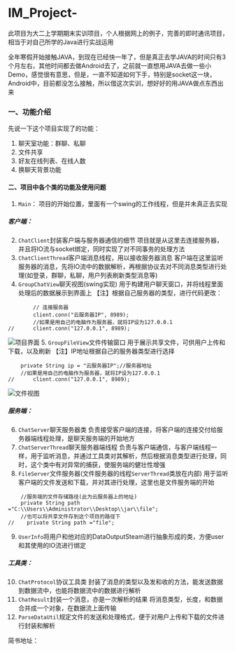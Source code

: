 # IM_Project-
此项目为大二上学期期末实训项目，个人根据网上的例子，完善的即时通讯项目，相当于对自己所学的Java进行实战运用

全年寒假开始接触JAVA，到现在已经快一年了，但是真正去学JAVA的时间只有3个月左右，其他时间都去做Android去了，之前就一直想用JAVA去做一些小Demo，感觉很有意思，但是，一直不知道如何下手，特别是socket这一块，Android中，目前都没怎么接触，所以借这次实训，想好好的用JAVA做点东西出来
### 一、功能介绍
先说一下这个项目实现了的功能：
1. 聊天室功能：群聊、私聊
2. 文件共享
3. 好友在线列表、在线人数
4. 换聊天背景功能
#### 二、项目中各个类的功能及使用问题
1. `Main`：
项目的开始位置，里面有一个swing的工作线程，但是并未真正去实现
##### 客户端：
2. `ChatClient`封装客户端与服务器通信的细节
项目就是从这里去连接服务器，并且将IO流与socket绑定，同时实现了对不同事务的处理方法
3. `ChatClientThread`客户端消息线程，用以接收服务器消息
客户端在这里监听服务器的消息，先将IO流中的数据解析，再根据协议去对不同消息类型进行处理(如登录，群聊，私聊，用户列表刷新类型消息等)
4. `GroupChatView`聊天视图(swing实现)
用于构建用户聊天窗口，并将线程里面处理后的数据展示到界面上
【注】根据自己服务器的类型，进行代码更改：
```
        // 连接服务器
		client.conn("云服务器IP", 8989);
		//如果是用自己的电脑作为服务器，就将IP设为127.0.0.1
//		client.conn("127.0.0.1", 8989);
```
![项目界面](https://upload-images.jianshu.io/upload_images/15748212-6be65434d0c7e8af.png?imageMogr2/auto-orient/strip%7CimageView2/2/w/1240)
5. `GroupFileView`文件传输窗口
用于展示共享文件，可供用户上传和下载，以及刷新
【注】IP地址根据自己的服务器类型进行选择
```
    private String ip = "云服务器IP";//服务器地址
    //如果是用自己的电脑作为服务器，就将IP设为127.0.0.1
//		client.conn("127.0.0.1", 8989);
```
![文件视图](https://upload-images.jianshu.io/upload_images/15748212-9c3b6b9abf4edf65.png?imageMogr2/auto-orient/strip%7CimageView2/2/w/1240)
##### 服务端：
6. `ChatServer`聊天服务器类
负责接受客户端的连接，将客户端的连接交付给服务器端线程处理，是聊天服务端的开始地方
7. `ChatServerThread`聊天服务器端线程
负责与客户端通信，与客户端线程一样，用于监听消息，并通过工具类对其解析，然后根据消息类型进行处理，同时，这个类中有对异常的捕获，使服务端的健壮性增强
8. `FileServer`文件服务器(文件服务器的线程`ServerThread`类放在内部)
用于监听客户端的文件发送和下载，并对其进行处理，这里也是文件服务端的开始
```
    //服务端的文件存储路径(此为云服务器上的地址)
    private String path ="C:\\Users\\Administrator\\Desktop\\jar\\file";
    //也可以将共享文件存到这个项目的路径下
//    private String path ="file";
```
9. `UserInfo`将用户和他对应的DataOutputSteam进行抽象形成的类，方便user和其使用的IO流进行绑定
##### 工具类：
10. `ChatProtocol`协议工具类
封装了消息的类型以及发和收的方法，能发送数据到数据流中，也能将数据流中的数据进行解析
11. `ChatResult`封装一个消息，亦是一次解析的结果
将消息类型，长度，和数据合并成一个对象，在数据流上面传输
12. `ParseDataUtil`规定文件的发送和处理格式，便于对用户上传和下载的文件进行封装和解析

简书地址：




